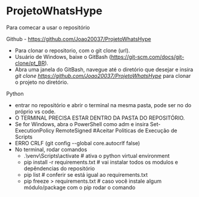 # ProjetoWhatsHype


Para comecar a usar o repositório

Github - https://github.com/Joao20037/ProjetoWhatsHype

  - Para clonar o repositorio, com o git clone (url).
  - Usuário de Windows, baixe o GitBash (https://git-scm.com/docs/git-clone/pt_BR).
  - Abra uma janela do GitBash, navegue até o diretório que desejar e insira *git clone https://github.com/Joao20037/ProjetoWhatsHype* para clonar o projeto no diretório.

Python 

  - entrar no repositório e abrir o terminal na mesma pasta, pode ser no do próprio vs code.
  - O TERMINAL PRECISA ESTAR DENTRO DA PASTA DO REPOSITÓRIO.
  - Se for Windows, abra o PowerShell como adm e insira Set-ExecutionPolicy RemoteSigned #Aceitar Politicas de Execução de Scripts
  - ERRO CRLF (git config --global core.autocrlf false)
  - No terminal, rodar comandos
    - .\venv\Scripts\activate # ativa o python virtual environment 
    - pip install -r requirements.txt # vai instalar todos os modulos e depêndencias do repositório
    - pip list # conferir se está igual ao requirements.txt
    - pip freeze > requirements.txt # caso você instale algum módulo/package com o pip rodar o comando      
